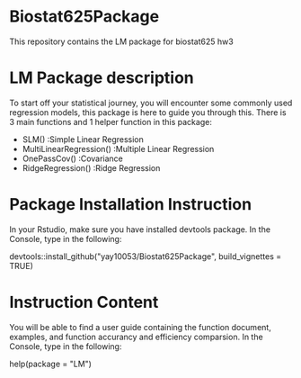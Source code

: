 # Biostat625Package
This repository contains the LM package for biostat625 hw3

# LM Package description 
To start off your statistical journey, you will encounter some commonly used regression models, this package is here to guide you through this. There is 3 main functions and 1 helper function in this package:

* SLM() :Simple Linear Regression
* MultiLinearRegression() :Multiple Linear Regression
* OnePassCov() :Covariance
* RidgeRegression() :Ridge Regression

# Package Installation Instruction

In your Rstudio, make sure you have installed devtools package.
In the Console, type in the following:

devtools::install_github("yay10053/Biostat625Package", build_vignettes = TRUE)

# Instruction Content
You will be able to find a user guide containing the function document, examples, and function accurancy and efficiency comparsion. 
In the Console, type in the following:

help(package = "LM")

